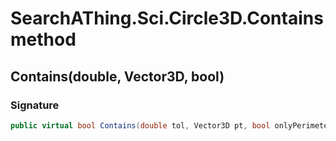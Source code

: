 # SearchAThing.Sci.Circle3D.Contains method
## Contains(double, Vector3D, bool)
### Signature
```csharp
public virtual bool Contains(double tol, Vector3D pt, bool onlyPerimeter)
```

